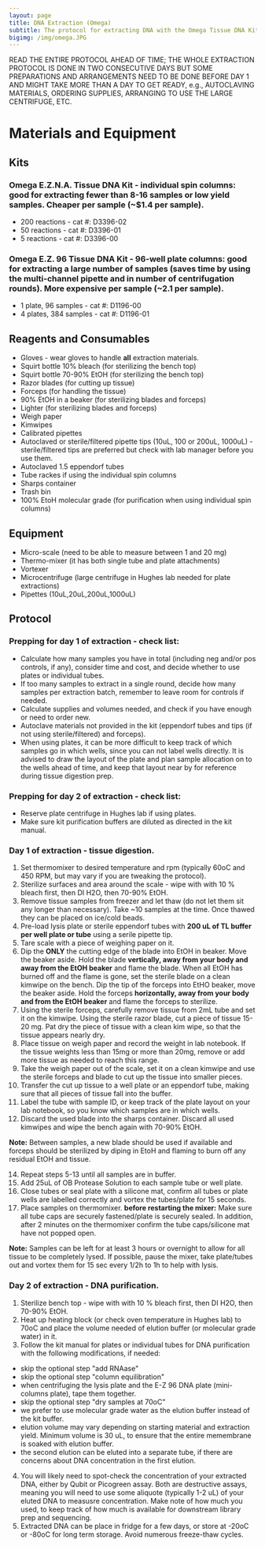 ```yaml
---
layout: page
title: DNA Extraction (Omega)
subtitle: The protocol for extracting DNA with the Omega Tissue DNA Kit
bigimg: /img/omega.JPG
---
```


READ THE ENTIRE PROTOCOL AHEAD OF TIME; THE WHOLE EXTRACTION PROTOCOL IS DONE IN TWO CONSECUTIVE DAYS BUT SOME PREPARATIONS AND ARRANGEMENTS NEED TO BE DONE BEFORE DAY 1 AND MIGHT TAKE MORE THAN A DAY TO GET READY, e.g., AUTOCLAVING MATERIALS, ORDERING SUPPLIES, ARRANGING TO USE THE LARGE CENTRIFUGE, ETC. 

# Materials and Equipment

## Kits

### Omega E.Z.N.A. Tissue DNA Kit - individual spin columns: good for extracting fewer than 8-16 samples or low yield samples. Cheaper per sample (~$1.4 per sample).
 * 200 reactions - cat #: D3396-02
 * 50 reactions - cat #: D3396-01
 * 5 reactions - cat #: D3396-00

### Omega E.Z. 96 Tissue DNA Kit - 96-well plate columns: good for extracting a large number of samples (saves time by using the multi-channel pipette and in number of centrifugation rounds). More expensive per sample (~2.1 per sample).
 * 1 plate, 96 samples - cat #: D1196-00
 * 4 plates, 384 samples - cat #: D1196-01

## Reagents and Consumables
 * Gloves - wear gloves to handle **all** extraction materials.
 * Squirt bottle 10% bleach (for sterilizing the bench top)
 * Squirt bottle 70-90% EtOH (for sterilizing the bench top)
 * Razor blades (for cutting up tissue)
 * Forceps (for handling the tissue)
 * 90% EtOH in a beaker (for sterilizing blades and forceps)
 * Lighter (for sterilizing blades and forceps)
 * Weigh paper
 * Kimwipes
 * Calibrated pipettes
 * Autoclaved or sterile/filtered pipette tips (10uL, 100 or 200uL, 1000uL) - sterile/filtered tips are preferred but check with lab manager before you use them.
 * Autoclaved 1.5 eppendorf tubes
 * Tube rackes if using the individual spin columns
 * Sharps container
 * Trash bin
 * 100% EtoH molecular grade (for purification when using individual spin columns)
 
## Equipment 
 * Micro-scale (need to be able to measure between 1 and 20 mg)
 * Thermo-mixer (it has both single tube and plate attachments)
 * Vortexer
 * Microcentrifuge (large centrifuge in Hughes lab needed for plate extractions)
 * Pipettes (10uL,20uL,200uL,1000uL)

## Protocol

### Prepping for day 1 of extraction - check list:

* Calculate how many samples you have in total (including neg and/or pos controls, if any), consider time and cost, and decide whether to use plates or individual tubes.
* If too many samples to extract in a single round, decide how many samples per extraction batch, remember to leave room for controls if needed.
* Calculate supplies and volumes needed, and check if you have enough or need to order new.
* Autoclave materials not provided in the kit (eppendorf tubes and tips (if not using sterile/filtered) and forceps).
* When using plates, it can be more difficult to keep track of which samples go in which wells, since you can not label wells directly. It is advised to draw the layout of the plate and plan sample allocation on to the wells ahead of time, and keep that layout near by for reference during tissue digestion prep.

### Prepping for day 2 of extraction - check list:

* Reserve plate centrifuge in Hughes lab if using plates.
* Make sure kit purification buffers are diluted as directed in the kit manual.

### Day 1 of extraction - tissue digestion.

1. Set thermomixer to desired temperature and rpm (typically 60oC and 450 RPM, but may vary if you are tweaking the protocol).
2. Sterilize surfaces and area around the scale - wipe with with 10 % bleach first, then DI H2O, then 70-90% EtOH.
3. Remove tissue samples from freezer and let thaw (do not let them sit any longer than necessary). Take ~10 samples at the time. Once thawed they can be placed on ice/cold beads.
4. Pre-load lysis plate or sterile eppendorf tubes with **200 uL of TL buffer per well plate or tube** using a serile pipette tip. 
5. Tare scale with a piece of weighing paper on it.
6. Dip the **ONLY** the cutting edge of the blade into EtOH in beaker. Move the beaker aside. Hold the blade **vertically, away from your body and away from the EtOH beaker** and flame the blade. When all EtOH has burned off and the flame is gone, set the sterile blade on a clean kimwipe on the bench. Dip the tip of the forceps into EtHO beaker, move the beaker aside. Hold the forceps **horizontally, away from your body and from the EtOH beaker** and flame the forceps to sterilize. 
8. Using the sterile forceps, carefully remove tissue from 2mL tube and set it on the kimwipe. Using the sterile razor blade, cut a piece of tissue 15-20 mg. Pat dry the piece of tissue with a clean kim wipe, so that the tissue appears nearly dry.
9. Place tissue on weigh paper and record the weight in lab notebook. If the tissue weights less than 15mg or more than 20mg, remove or add more tissue as needed to reach this range. 
10. Take the weigh paper out of the scale, set it on a clean kimwipe and use the sterile forceps and blade to cut up the tissue into smaller pieces.
11. Transfer the cut up tissue to a well plate or an eppendorf tube, making sure that all pieces of tissue fall into the buffer. 
12. Label the tube with sample ID, or keep track of the plate layout on your lab notebook, so you know which samples are in which wells.
13. Discard the used blade into the sharps container. Discard all used kimwipes and wipe the bench again with 70-90% EtOH.
 
 **Note:** Between samples, a new blade should be used if available and forceps should be sterilized by diping in EtoH and flaming to burn off any residual EtOH and tissue.

14. Repeat steps 5-13 until all samples are in buffer. 
15. Add 25uL of OB Protease Solution to each sample tube or well plate.
16. Close tubes or seal plate with a silicone mat, confirm all tubes or plate wells are labelled correctly and vortex the tubes/plate for 15 seconds.
17. Place samples on thermomixer. **before restarting the mixer:** Make sure all tube caps are securely fastened/plate is securely sealed. In addition, after 2 minutes on the thermomixer confirm the tube caps/silicone mat have not popped open.

 **Note:** Samples can be left for at least 3 hours or overnight to allow for all tissue to be completely lysed. If possible, pause the mixer, take plate/tubes out and vortex them for 15 sec every 1/2h to 1h to help with lysis.


### Day 2 of extraction - DNA purification.

1. Sterilize bench top - wipe with with 10 % bleach first, then DI H2O, then 70-90% EtOH.
2. Heat up heating block (or check oven temperature in Hughes lab) to 70oC and place the volume needed of elution buffer (or molecular grade water) in it.
3. Follow the kit manual for plates or individual tubes for DNA purification with the following modifications, if needed:

  * skip the optional step "add RNAase"
  * skip the optional step "column equilibration"
  * when centrifuging the lysis plate and the E-Z 96 DNA plate (mini-columns plate), tape them together. 
  * skip the optional step "dry samples at 70oC"
  * we prefer to use molecular grade water as the elution buffer instead of the kit buffer.
  * elution volume may vary depending on starting material and extraction yield. Minimum volume is 30 uL, to ensure that the entire memembrane is soaked with elution buffer. 
  * the second elution can be eluted into a separate tube, if there are concerns about DNA concentration in the first elution. 

4. You will likely need to spot-check the concentration of your extracted DNA, either by Qubit or Picogreen assay. Both are destructive assays, meaning you will need to use some aliquote (typically 1-2 uL) of your eluted DNA to measusre concentration. Make note of how much you used, to keep track of how much is available for downstream library prep and sequencing.  
5. Extracted DNA can be place in fridge for a few days, or store at -20oC or -80oC for long term storage. Avoid numerous freeze-thaw cycles.
